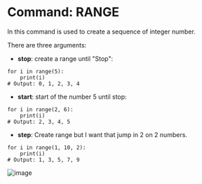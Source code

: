 # Command: RANGE

In this command is used to create a sequence of integer number.

There are three arguments:
- **stop**: create a range until "Stop":

```
for i in range(5):
    print(i)
# Output: 0, 1, 2, 3, 4

```

- **start**: start of the number 5 until stop:

```
for i in range(2, 6):
    print(i)
# Output: 2, 3, 4, 5
```

- **step**: Create range but I want that jump in 2 on 2 numbers.

```
for i in range(1, 10, 2):
    print(i)
# Output: 1, 3, 5, 7, 9

```

![image](https://github.com/user-attachments/assets/77b95c2f-8f10-4853-bbc8-fbfadc83c76a)
